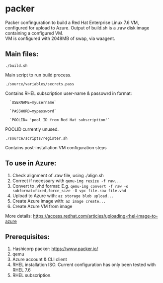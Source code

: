 # packer

Packer confinguration to build a Red Hat Enterprise Linux 7.6 VM, configured for upload to Azure.
Output of build.sh is a .raw disk image containing a configured VM.  
VM is configured with 2048MB of swap, via waagent.

## Main files:

  `./build.sh`
  
  Main script to run build process.
  
 
  `./source/variables/secrets.pass`
  
  Contains RHEL subscription user-name & passowrd in format:
  
      `USERNAME=myusername`
      
      `PASSWORD=mypassword`
      
      `POOLID= 'pool ID from Red Hat subscription'`  

  POOLID currently unused.
      
      
      
  `./source/scripts/register.sh`
  
  Contains post-installation VM configuration steps


## To use in Azure:
   1.  Check alignment of .raw file, using ./align.sh
   2.  Correct if necessary with `qemu-img resize -f raw...`    
   3.  Convert to .vhd format:   E.g. `qemu-img convert -f raw -o subformat=fixed,force_size -O vpc file.raw file.vhd`
   4.  Upload to Azure with: `az storage blob upload...`
   5.  Create Azure image with:  `az image create...`
   6.  Create Azure VM from image
   
More details:  https://access.redhat.com/articles/uploading-rhel-image-to-azure


   
## Prerequisites:
   1.  Hashicorp packer: https://www.packer.io/
   2.  qemu
   3.  Azure account & CLI client
   4.  RHEL installation ISO.   Current configuration has only been tested with RHEL 7.6
   5.  RHEL subscription.
